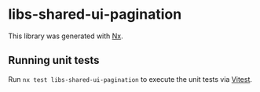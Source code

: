 # libs-shared-ui-pagination

This library was generated with [Nx](https://nx.dev).

## Running unit tests

Run `nx test libs-shared-ui-pagination` to execute the unit tests via [Vitest](https://vitest.dev/).
